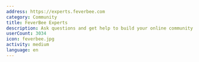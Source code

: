 ```yaml
---
address: https://experts.feverbee.com
category: Community
title: FeverBee Experts
description: Ask questions and get help to build your online community
userCount: 3034
icon: feverbee.jpg
activity: medium
language: en
---
```

